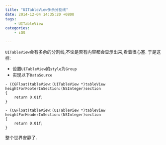 ```yaml
---
title: "UITableView多余分割线"
date: 2014-12-04 14:35:20 +0800
tags: 
    - UITableView
categories:
    - iOS

---
```



`UITableView`会有多余的分割线,不论是否有内容都会显示出来,看着很心塞.
于是这样:

* 设置`UITableView`的`style`为`Group`
* 实现以下`DataSource`

<!--more-->

```
- (CGFloat)tableView:(UITableView *)tableView heightForFooterInSection:(NSInteger)section
{
	return 0.01f;
}
		
- (CGFloat)tableView:(UITableView *)tableView heightForHeaderInSection:(NSInteger)section
{
	return 0.01f;
}
```

整个世界安静了.